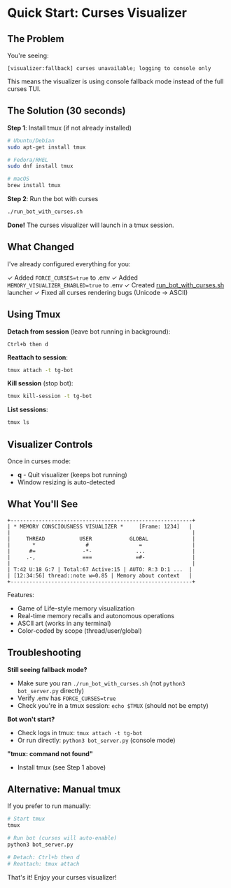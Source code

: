 # Quick Start: Curses Visualizer

## The Problem

You're seeing:
```
[visualizer:fallback] curses unavailable; logging to console only
```

This means the visualizer is using console fallback mode instead of the full curses TUI.

## The Solution (30 seconds)

**Step 1**: Install tmux (if not already installed)
```bash
# Ubuntu/Debian
sudo apt-get install tmux

# Fedora/RHEL
sudo dnf install tmux

# macOS
brew install tmux
```

**Step 2**: Run the bot with curses
```bash
./run_bot_with_curses.sh
```

**Done!** The curses visualizer will launch in a tmux session.

## What Changed

I've already configured everything for you:

✓ Added `FORCE_CURSES=true` to .env
✓ Added `MEMORY_VISUALIZER_ENABLED=true` to .env
✓ Created [run_bot_with_curses.sh](run_bot_with_curses.sh) launcher
✓ Fixed all curses rendering bugs (Unicode → ASCII)

## Using Tmux

**Detach from session** (leave bot running in background):
```
Ctrl+b then d
```

**Reattach to session**:
```bash
tmux attach -t tg-bot
```

**Kill session** (stop bot):
```bash
tmux kill-session -t tg-bot
```

**List sessions**:
```bash
tmux ls
```

## Visualizer Controls

Once in curses mode:
- **q** - Quit visualizer (keeps bot running)
- Window resizing is auto-detected

## What You'll See

```
+----------------------------------------------------------+
| * MEMORY CONSCIOUSNESS VISUALIZER *     [Frame: 1234]   |
|                                                          |
|     THREAD           USER            GLOBAL              |
|       *                #                =                |
|      #=               -*-              ...               |
|     .-,               ===              =#-               |
|                                                          |
| T:42 U:18 G:7 | Total:67 Active:15 | AUTO: R:3 D:1 ...  |
| [12:34:56] thread::note w=0.85 | Memory about context   |
+----------------------------------------------------------+
```

Features:
- Game of Life-style memory visualization
- Real-time memory recalls and autonomous operations
- ASCII art (works in any terminal)
- Color-coded by scope (thread/user/global)

## Troubleshooting

**Still seeing fallback mode?**
- Make sure you ran `./run_bot_with_curses.sh` (not `python3 bot_server.py` directly)
- Verify .env has `FORCE_CURSES=true`
- Check you're in a tmux session: `echo $TMUX` (should not be empty)

**Bot won't start?**
- Check logs in tmux: `tmux attach -t tg-bot`
- Or run directly: `python3 bot_server.py` (console mode)

**"tmux: command not found"**
- Install tmux (see Step 1 above)

## Alternative: Manual tmux

If you prefer to run manually:

```bash
# Start tmux
tmux

# Run bot (curses will auto-enable)
python3 bot_server.py

# Detach: Ctrl+b then d
# Reattach: tmux attach
```

That's it! Enjoy your curses visualizer!
